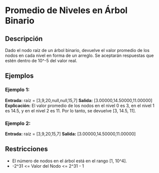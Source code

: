 # Promedio de Niveles en Árbol Binario

## Descripción

Dado el nodo raíz de un árbol binario, devuelve el valor promedio de los nodos en cada nivel en forma de un arreglo. Se aceptarán respuestas que estén dentro de 10^-5 del valor real.

## Ejemplos

### Ejemplo 1:

**Entrada:** raíz = [3,9,20,null,null,15,7]
**Salida:** [3.00000,14.50000,11.00000]
**Explicación:** El valor promedio de los nodos en el nivel 0 es 3, en el nivel 1 es 14.5, y en el nivel 2 es 11.
Por lo tanto, se devuelve [3, 14.5, 11].

### Ejemplo 2:

**Entrada:** raíz = [3,9,20,15,7]
**Salida:** [3.00000,14.50000,11.00000]

## Restricciones

- El número de nodos en el árbol está en el rango [1, 10^4].
- -2^31 <= Valor del Nodo <= 2^31 - 1